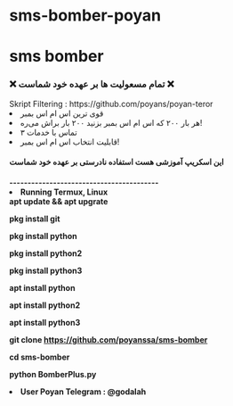 # sms-bomber-poyan
# sms bomber
<h3>❌ تمام مسعولیت ها بر عهده خود شماست ❌</h3>
Skript Filtering : https://github.com/poyans/poyan-teror
<li>قوی ترین اس ام اس بمبر</li>
<li>هر بار ۲۰۰ که اس ام اس بمبر بزنید ۲۰۰ بار براش می‌ره!  </li>
<li>تماس با خدمات ۳</li>
<li>قابلیت انتخاب اس ام اس بمبر! </li>
<h4>این اسکریپ آموزشی هست استفاده نادرستی بر عهده خود شماست <h4>
-----------------------------------------
<li>Running Termux, Linux </li>
apt update && apt upgrate 

pkg install git

pkg install python

pkg install python2

pkg install python3

apt install python

apt install python2

apt install python3

git clone https://github.com/poyanssa/sms-bomber

cd sms-bomber

python BomberPlus.py

<li> User Poyan Telegram : @godalah </li>

